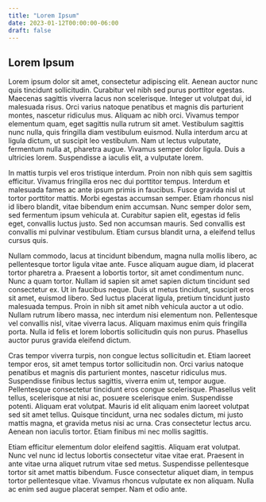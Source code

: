 ```yaml
---
title: "Lorem Ipsum"
date: 2023-01-12T00:00:00-06:00
draft: false
---
```


## Lorem Ipsum

Lorem ipsum dolor sit amet, consectetur adipiscing elit. Aenean auctor nunc quis tincidunt sollicitudin. Curabitur vel nibh sed purus porttitor egestas. Maecenas sagittis viverra lacus non scelerisque. Integer ut volutpat dui, id malesuada risus. Orci varius natoque penatibus et magnis dis parturient montes, nascetur ridiculus mus. Aliquam ac nibh orci. Vivamus tempor elementum quam, eget sagittis nulla rutrum sit amet. Vestibulum sagittis nunc nulla, quis fringilla diam vestibulum euismod. Nulla interdum arcu at ligula dictum, ut suscipit leo vestibulum. Nam ut lectus vulputate, fermentum nulla at, pharetra augue. Vivamus semper dolor ligula. Duis a ultricies lorem. Suspendisse a iaculis elit, a vulputate lorem.

In mattis turpis vel eros tristique interdum. Proin non nibh quis sem sagittis efficitur. Vivamus fringilla eros nec dui porttitor tempus. Interdum et malesuada fames ac ante ipsum primis in faucibus. Fusce gravida nisl ut tortor porttitor mattis. Morbi egestas accumsan semper. Etiam rhoncus nisl id libero blandit, vitae bibendum enim accumsan. Nunc semper dolor sem, sed fermentum ipsum vehicula at. Curabitur sapien elit, egestas id felis eget, convallis luctus justo. Sed non accumsan mauris. Sed convallis est convallis mi pulvinar vestibulum. Etiam cursus blandit urna, a eleifend tellus cursus quis.

Nullam commodo, lacus at tincidunt bibendum, magna nulla mollis libero, ac pellentesque tortor ligula vitae ante. Fusce aliquam augue diam, id placerat tortor pharetra a. Praesent a lobortis tortor, sit amet condimentum nunc. Nunc a quam tortor. Nullam id sapien sit amet sapien dictum tincidunt sed consectetur ex. Ut in faucibus neque. Duis ut metus tincidunt, suscipit eros sit amet, euismod libero. Sed luctus placerat ligula, pretium tincidunt justo malesuada tempus. Proin in nibh sit amet nibh vehicula auctor a ut odio. Nullam rutrum libero massa, nec interdum nisi elementum non. Pellentesque vel convallis nisl, vitae viverra lacus. Aliquam maximus enim quis fringilla porta. Nulla id felis et lorem lobortis sollicitudin quis non purus. Phasellus auctor purus gravida eleifend dictum.

Cras tempor viverra turpis, non congue lectus sollicitudin et. Etiam laoreet tempor eros, sit amet tempus tortor sollicitudin non. Orci varius natoque penatibus et magnis dis parturient montes, nascetur ridiculus mus. Suspendisse finibus lectus sagittis, viverra enim ut, tempor augue. Pellentesque consectetur tincidunt eros congue scelerisque. Phasellus velit tellus, scelerisque at nisi ac, posuere scelerisque enim. Suspendisse potenti. Aliquam erat volutpat. Mauris id elit aliquam enim laoreet volutpat sed sit amet tellus. Quisque tincidunt, urna nec sodales dictum, mi justo mattis magna, et gravida metus nisi ac urna. Cras consectetur lectus arcu. Aenean non iaculis tortor. Etiam finibus mi nec mollis sagittis.

Etiam efficitur elementum dolor eleifend sagittis. Aliquam erat volutpat. Nunc vel nunc id lectus lobortis consectetur vitae vitae erat. Praesent in ante vitae urna aliquet rutrum vitae sed metus. Suspendisse pellentesque tortor sit amet mattis bibendum. Fusce consectetur aliquet diam, in tempus tortor pellentesque vitae. Vivamus rhoncus vulputate ex non aliquam. Nulla ac enim sed augue placerat semper. Nam et odio ante.
